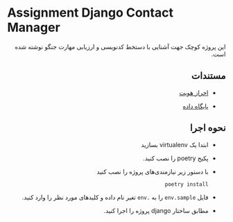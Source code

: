 # Assignment Django Contact Manager

<div dir="rtl">
این پروژه کوچک جهت آشنایی با دستخط کدنویسی و ارزیابی مهارت جنگو نوشته شده است.

## مستندات

- [احراز هویت](./docs/auth.md)

- [پایگاه داده](./docs/db.md)



## نحوه اجرا

- ابتدا یک virtualenv بسازید
- پکیج poetry را نصب کنید.
- با دستور زیر نیازمندی‌های پروژه را نصب کنید

    ```bash
    poetry install
    ```

- فایل `env.sample` را به `.env` تغیر نام داده و کلید‌های مورد نظر را وارد کنید.

- مطابق ساختار django پروژه را اجرا کنید.

</div>




